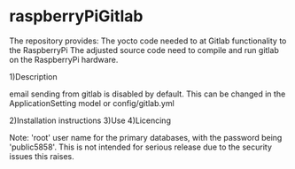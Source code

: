 # raspberryPiGitlab
The repository provides:
The yocto code needed to at Gitlab functionality to the RaspberryPi 
The adjusted source code need to compile and run gitlab on the RaspberryPi hardware.

1)Description

email sending from gitlab is disabled by default. This can be changed in the ApplicationSetting model or config/gitlab.yml

2)Installation instructions
3)Use
4)Licencing


Note: 'root' user name for the primary databases, with the password being  'public5858'. This is not intended for serious release due to the security issues this raises.

